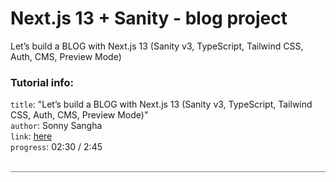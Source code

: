 # Next.js 13 + Sanity - blog project

Let’s build a BLOG with Next.js 13 (Sanity v3, TypeScript, Tailwind CSS, Auth, CMS, Preview Mode)

### Tutorial info:

`title`: "Let’s build a BLOG with Next.js 13 (Sanity v3, TypeScript, Tailwind CSS, Auth, CMS, Preview Mode)" <br>
`author`: Sonny Sangha <br>
`link`: [here](https://www.youtube.com/watch?v=x3fCEPFgUSM&ab_channel=SonnySangha) <br>
`progress`: 02:30 / 2:45<br>

<br>
<div style="border-bottom: 1px solid grey"></div>
<br>